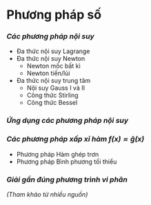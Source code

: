 # **Phương pháp số**
### ***Các phương pháp nội suy***
* Đa thức nội suy Lagrange
* Đa thức nội suy Newton
    * Newton mốc bất kì
    * Newton tiến/lùi
* Đa thức nội suy trung tâm
    * Nội suy Gauss I và II
    * Công thức Stirling
    * Công thức Bessel
### ***Ứng dụng các phương pháp nội suy***
### ***Các phương pháp xấp xỉ hàm $f(x)\approx\hat{g}(x)$***
* Phương pháp Hàm ghép trơn
* Phương pháp Bình phương tối thiểu
### ***Giải gần đúng phương trình vi phân***
*(Tham khảo từ nhiều nguồn)*
